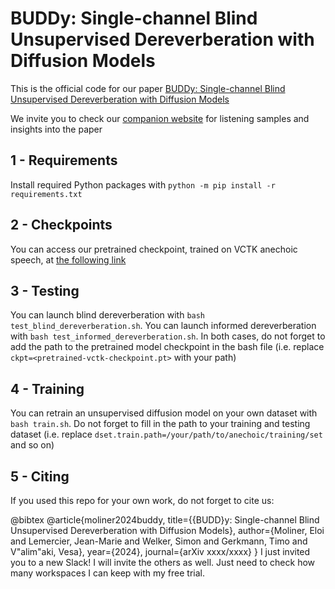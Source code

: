 # BUDDy: Single-channel Blind Unsupervised Dereverberation with Diffusion Models #

This is the official code for our paper [BUDDy: Single-channel Blind Unsupervised Dereverberation with Diffusion Models](arxiv/xx-xxxx.html)

We invite you to check our [companion website](arxiv/inf-sp-buddy) for listening samples and insights into the paper

## 1 - Requirements

Install required Python packages with `python -m pip install -r requirements.txt`

## 2 - Checkpoints

You can access our pretrained checkpoint, trained on VCTK anechoic speech, at [the following link](link-to-checkpoint)

## 3 - Testing

You can launch blind dereverberation with `bash test_blind_dereverberation.sh`.
You can launch informed dereverberation with `bash test_informed_dereverberation.sh`.
In both cases, do not forget to add the path to the pretrained model checkpoint in the bash file (i.e. replace `ckpt=<pretrained-vctk-checkpoint.pt>` with your path)

## 4 - Training

You can retrain an unsupervised diffusion model on your own dataset with `bash train.sh`.
Do not forget to fill in the path to your training and testing dataset (i.e. replace `dset.train.path=/your/path/to/anechoic/training/set` and so on)

## 5 - Citing

If you used this repo for your own work, do not forget to cite us:

@bibtex
@article{moliner2024buddy,
    title={{BUDD}y: Single-channel Blind Unsupervised Dereverberation with Diffusion Models},
    author={Moliner, Eloi and Lemercier, Jean-Marie and Welker, Simon and Gerkmann, Timo and V\"alim\"aki, Vesa},
    year={2024},
    journal={arXiv xxxx/xxxx}
} I just invited you to a new Slack! I will invite the others as well. Just need to check how many workspaces I can keep with my free trial.

